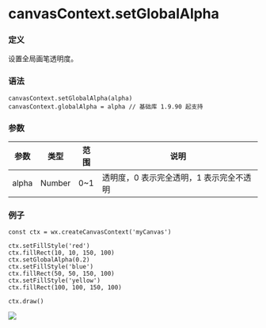 <!-- https://mp.weixin.qq.com/debug/wxadoc/dev/api/canvas/set-global-alpha.html -->

canvasContext.setGlobalAlpha
============================

### 定义

设置全局画笔透明度。

### 语法

    canvasContext.setGlobalAlpha(alpha)
    canvasContext.globalAlpha = alpha // 基础库 1.9.90 起支持
    

### 参数

  参数    |  类型     |  范围  |  说明                     
----------|-----------|--------|---------------------------
  alpha   |  Number   |  0~1   |透明度，0 表示完全透明，1 表示完全不透明

### 例子

    const ctx = wx.createCanvasContext('myCanvas')
    
    ctx.setFillStyle('red')
    ctx.fillRect(10, 10, 150, 100)
    ctx.setGlobalAlpha(0.2)
    ctx.setFillStyle('blue')
    ctx.fillRect(50, 50, 150, 100)
    ctx.setFillStyle('yellow')
    ctx.fillRect(100, 100, 150, 100)
    
    ctx.draw()
    

![](https://mp.weixin.qq.com/debug/wxadoc/dev/image/canvas/global-alpha.png?t=201838)
